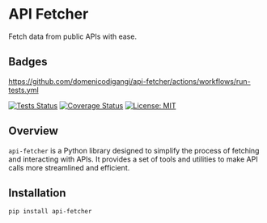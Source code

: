 # API Fetcher

Fetch data from public APIs with ease.

## Badges
https://github.com/domenicodigangi/api-fetcher/actions/workflows/run-tests.yml

[![Tests Status](https://github.com/domenicodigangi/api-fetcher/actions/workflows/run-tests/badge.svg)](https://github.com/domenicodigangi/api-fetcher/actions/workflows/run-tests.yml)
[![Coverage Status](https://codecov.io/gh/domenicodigangi/api-fetcher/branch/main/graph/badge.svg)](https://codecov.io/gh/domenicodigangi/api-fetcher)
[![License: MIT](https://img.shields.io/badge/License-MIT-yellow.svg)](https://opensource.org/licenses/MIT)

## Overview

`api-fetcher` is a Python library designed to simplify the process of fetching and interacting with APIs. It provides a set of tools and utilities to make API calls more streamlined and efficient.

## Installation

```bash
pip install api-fetcher
